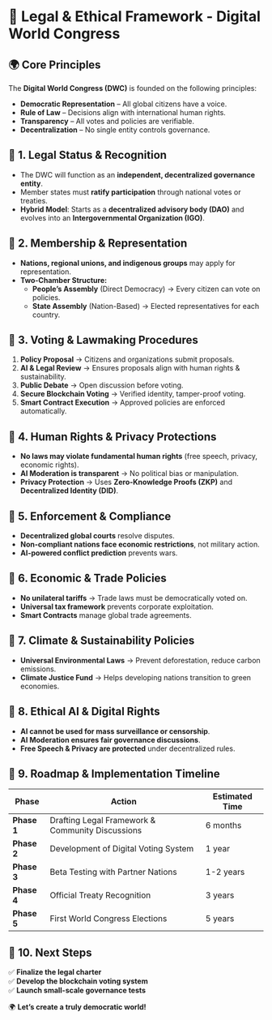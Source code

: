 # 📜 Legal & Ethical Framework - Digital World Congress

## 🌍 **Core Principles**
The **Digital World Congress (DWC)** is founded on the following principles:
- **Democratic Representation** – All global citizens have a voice.
- **Rule of Law** – Decisions align with international human rights.
- **Transparency** – All votes and policies are verifiable.
- **Decentralization** – No single entity controls governance.

## 📜 **1. Legal Status & Recognition**
- The DWC will function as an **independent, decentralized governance entity**.
- Member states must **ratify participation** through national votes or treaties.
- **Hybrid Model**: Starts as a **decentralized advisory body (DAO)** and evolves into an **Intergovernmental Organization (IGO)**.

## 📜 **2. Membership & Representation**
- **Nations, regional unions, and indigenous groups** may apply for representation.
- **Two-Chamber Structure:**
  - **People’s Assembly** (Direct Democracy) → Every citizen can vote on policies.
  - **State Assembly** (Nation-Based) → Elected representatives for each country.

## 📜 **3. Voting & Lawmaking Procedures**
1. **Policy Proposal** → Citizens and organizations submit proposals.
2. **AI & Legal Review** → Ensures proposals align with human rights & sustainability.
3. **Public Debate** → Open discussion before voting.
4. **Secure Blockchain Voting** → Verified identity, tamper-proof voting.
5. **Smart Contract Execution** → Approved policies are enforced automatically.

## 📜 **4. Human Rights & Privacy Protections**
- **No laws may violate fundamental human rights** (free speech, privacy, economic rights).
- **AI Moderation is transparent** → No political bias or manipulation.
- **Privacy Protection** → Uses **Zero-Knowledge Proofs (ZKP)** and **Decentralized Identity (DID)**.

## 📜 **5. Enforcement & Compliance**
- **Decentralized global courts** resolve disputes.
- **Non-compliant nations face economic restrictions**, not military action.
- **AI-powered conflict prediction** prevents wars.

## 📜 **6. Economic & Trade Policies**
- **No unilateral tariffs** → Trade laws must be democratically voted on.
- **Universal tax framework** prevents corporate exploitation.
- **Smart Contracts** manage global trade agreements.

## 📜 **7. Climate & Sustainability Policies**
- **Universal Environmental Laws** → Prevent deforestation, reduce carbon emissions.
- **Climate Justice Fund** → Helps developing nations transition to green economies.

## 📜 **8. Ethical AI & Digital Rights**
- **AI cannot be used for mass surveillance or censorship**.
- **AI Moderation ensures fair governance discussions**.
- **Free Speech & Privacy are protected** under decentralized rules.

## 📜 **9. Roadmap & Implementation Timeline**
| Phase | Action | Estimated Time |
|-------|--------|---------------|
| **Phase 1** | Drafting Legal Framework & Community Discussions | 6 months |
| **Phase 2** | Development of Digital Voting System | 1 year |
| **Phase 3** | Beta Testing with Partner Nations | 1-2 years |
| **Phase 4** | Official Treaty Recognition | 3 years |
| **Phase 5** | First World Congress Elections | 5 years |

## 📜 **10. Next Steps**
✅ **Finalize the legal charter**  
✅ **Develop the blockchain voting system**  
✅ **Launch small-scale governance tests**  

🌍 **Let’s create a truly democratic world!**
